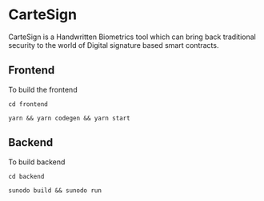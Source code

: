 # CarteSign

CarteSign is a Handwritten Biometrics tool which can bring back traditional security to the world of Digital signature based smart contracts.

## Frontend

To build the frontend

`cd frontend`

`yarn && yarn codegen && yarn start`

## Backend

To build backend

`cd backend`

`sunodo build && sunodo run`

